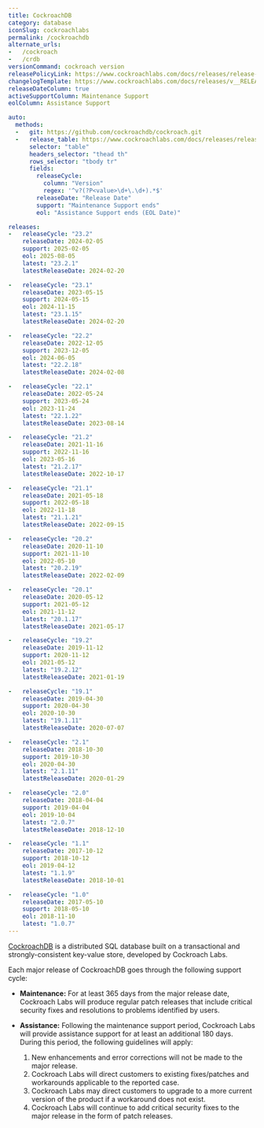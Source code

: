 ```yaml
---
title: CockroachDB
category: database
iconSlug: cockroachlabs
permalink: /cockroachdb
alternate_urls:
-   /cockroach
-   /crdb
versionCommand: cockroach version
releasePolicyLink: https://www.cockroachlabs.com/docs/releases/release-support-policy
changelogTemplate: https://www.cockroachlabs.com/docs/releases/v__RELEASE_CYCLE__
releaseDateColumn: true
activeSupportColumn: Maintenance Support
eolColumn: Assistance Support

auto:
  methods:
  -   git: https://github.com/cockroachdb/cockroach.git
  -   release_table: https://www.cockroachlabs.com/docs/releases/release-support-policy
      selector: "table"
      headers_selector: "thead th"
      rows_selector: "tbody tr"
      fields:
        releaseCycle:
          column: "Version"
          regex: '^v?(?P<value>\d+\.\d+).*$'
        releaseDate: "Release Date"
        support: "Maintenance Support ends"
        eol: "Assistance Support ends (EOL Date)"

releases:
-   releaseCycle: "23.2"
    releaseDate: 2024-02-05
    support: 2025-02-05
    eol: 2025-08-05
    latest: "23.2.1"
    latestReleaseDate: 2024-02-20

-   releaseCycle: "23.1"
    releaseDate: 2023-05-15
    support: 2024-05-15
    eol: 2024-11-15
    latest: "23.1.15"
    latestReleaseDate: 2024-02-20

-   releaseCycle: "22.2"
    releaseDate: 2022-12-05
    support: 2023-12-05
    eol: 2024-06-05
    latest: "22.2.18"
    latestReleaseDate: 2024-02-08

-   releaseCycle: "22.1"
    releaseDate: 2022-05-24
    support: 2023-05-24
    eol: 2023-11-24
    latest: "22.1.22"
    latestReleaseDate: 2023-08-14

-   releaseCycle: "21.2"
    releaseDate: 2021-11-16
    support: 2022-11-16
    eol: 2023-05-16
    latest: "21.2.17"
    latestReleaseDate: 2022-10-17

-   releaseCycle: "21.1"
    releaseDate: 2021-05-18
    support: 2022-05-18
    eol: 2022-11-18
    latest: "21.1.21"
    latestReleaseDate: 2022-09-15

-   releaseCycle: "20.2"
    releaseDate: 2020-11-10
    support: 2021-11-10
    eol: 2022-05-10
    latest: "20.2.19"
    latestReleaseDate: 2022-02-09

-   releaseCycle: "20.1"
    releaseDate: 2020-05-12
    support: 2021-05-12
    eol: 2021-11-12
    latest: "20.1.17"
    latestReleaseDate: 2021-05-17

-   releaseCycle: "19.2"
    releaseDate: 2019-11-12
    support: 2020-11-12
    eol: 2021-05-12
    latest: "19.2.12"
    latestReleaseDate: 2021-01-19

-   releaseCycle: "19.1"
    releaseDate: 2019-04-30
    support: 2020-04-30
    eol: 2020-10-30
    latest: "19.1.11"
    latestReleaseDate: 2020-07-07

-   releaseCycle: "2.1"
    releaseDate: 2018-10-30
    support: 2019-10-30
    eol: 2020-04-30
    latest: "2.1.11"
    latestReleaseDate: 2020-01-29

-   releaseCycle: "2.0"
    releaseDate: 2018-04-04
    support: 2019-04-04
    eol: 2019-10-04
    latest: "2.0.7"
    latestReleaseDate: 2018-12-10

-   releaseCycle: "1.1"
    releaseDate: 2017-10-12
    support: 2018-10-12
    eol: 2019-04-12
    latest: "1.1.9"
    latestReleaseDate: 2018-10-01

-   releaseCycle: "1.0"
    releaseDate: 2017-05-10
    support: 2018-05-10
    eol: 2018-11-10
    latest: "1.0.7"
---
```


[CockroachDB](http://cockroachdb.com/) is a distributed SQL database built on a transactional and strongly-consistent key-value store, developed by Cockroach Labs.

Each major release of CockroachDB goes through the following support cycle:

- **Maintenance:** For at least 365 days from the major release date, Cockroach Labs will produce regular patch releases that include critical security fixes and resolutions to problems identified by users.

- **Assistance:** Following the maintenance support period, Cockroach Labs will provide assistance support for at least an additional 180 days. During this period, the following guidelines will apply:

  1. New enhancements and error corrections will not be made to the major release.
  1. Cockroach Labs will direct customers to existing fixes/patches and workarounds applicable to the reported case.
  1. Cockroach Labs may direct customers to upgrade to a more current version of the product if a workaround does not exist.
  1. Cockroach Labs will continue to add critical security fixes to the major release in the form of patch releases.
